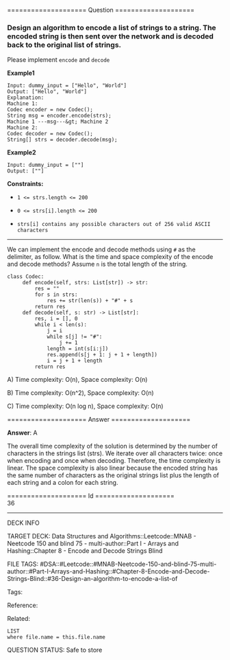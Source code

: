 ==================== Question ====================  

### Design an algorithm to encode **a list of strings** to **a string**. The encoded string is then sent over the network and is decoded back to the original list of strings.

Please implement `encode` and `decode`

**Example1**

<!-- codeblock-start -->
<pre><code>Input: dummy_input = ["Hello", "World"]
Output: ["Hello", "World"]
Explanation:
Machine 1:
Codec encoder = new Codec();
String msg = encoder.encode(strs);
Machine 1 ---msg---&#x26;gt; Machine 2
Machine 2:
Codec decoder = new Codec();
String[] strs = decoder.decode(msg);
</code></pre>
<!-- codeblock-end -->

**Example2**

<!-- codeblock-start -->
<pre><code>Input: dummy_input = [""]
Output: [""]
</code></pre>
<!-- codeblock-end -->

**Constraints:**

- `1 <= strs.length <= 200`

- `0 <= strs[i].length <= 200`

- `strs[i] contains any possible characters out of 256 valid ASCII characters`

---

We can implement the encode and decode methods using `#` as the delimiter, as follow. What is the time and space complexity of the encode and decode methods? Assume `n` is the total length of the string.

<!-- codeblock-start -->
<pre><code class="hljs language-python"><span class="hljs-keyword">class</span> <span class="hljs-title class_">Codec</span>:
     <span class="hljs-keyword">def</span> <span class="hljs-title function_">encode</span>(<span class="hljs-params">self, strs: <span class="hljs-type">List</span>[<span class="hljs-built_in">str</span>]</span>) -> <span class="hljs-built_in">str</span>:
         res = <span class="hljs-string">""</span>
         <span class="hljs-keyword">for</span> s <span class="hljs-keyword">in</span> strs:
             res += <span class="hljs-built_in">str</span>(<span class="hljs-built_in">len</span>(s)) + <span class="hljs-string">"#"</span> + s
         <span class="hljs-keyword">return</span> res
     <span class="hljs-keyword">def</span> <span class="hljs-title function_">decode</span>(<span class="hljs-params">self, s: <span class="hljs-built_in">str</span></span>) -> <span class="hljs-type">List</span>[<span class="hljs-built_in">str</span>]:
         res, i = [], <span class="hljs-number">0</span>
         <span class="hljs-keyword">while</span> i &#x3C; <span class="hljs-built_in">len</span>(s):
             j = i
             <span class="hljs-keyword">while</span> s[j] != <span class="hljs-string">"#"</span>:
                 j += <span class="hljs-number">1</span>
             length = <span class="hljs-built_in">int</span>(s[i:j])
             res.append(s[j + <span class="hljs-number">1</span>: j + <span class="hljs-number">1</span> + length])
             i = j + <span class="hljs-number">1</span> + length
         <span class="hljs-keyword">return</span> res
</code></pre>
<!-- codeblock-end -->

A) Time complexity: O(n), Space complexity: O(n)

B) Time complexity: O(n^2), Space complexity: O(n)

C) Time complexity: O(n log n), Space complexity: O(n)  

==================== Answer ====================  

**Answer**: A

The overall time complexity of the solution is determined by the number of characters in the strings list (strs). We iterate over all characters twice: once when encoding and once when decoding. Therefore, the time complexity is linear. The space complexity is also linear because the encoded string has the same number of characters as the original strings list plus the length of each string and a colon for each string.

==================== Id ====================  
36

---

DECK INFO

TARGET DECK: Data Structures and Algorithms::Leetcode::MNAB - Neetcode 150 and blind 75 - multi-author::Part I - Arrays and Hashing::Chapter 8 - Encode and Decode Strings Blind

FILE TAGS: #DSA::#Leetcode::#MNAB-Neetcode-150-and-blind-75-multi-author::#Part-I-Arrays-and-Hashing::#Chapter-8-Encode-and-Decode-Strings-Blind::#36-Design-an-algorithm-to-encode-a-list-of

Tags:

Reference:

Related:

```dataview
LIST
where file.name = this.file.name
```
QUESTION STATUS: Safe to store
